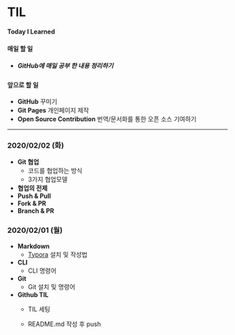 # TIL
 


**Today I Learned**

   
     
    
   
 
#### 매일 할 일

* ##### GitHub에 매일 공부 한 내용 정리하기
 
 
#### 앞으로 할 일 

* __GitHub__ 꾸미기
* __Git Pages__ 개인페이지 제작
* **Open Source Contribution** 번역/문서화를 통한 오픈 소스 기여하기



---
 
### 2020/02/02 (화)

* **Git 협업**
  * 코드를 협업하는 방식
  * 3가지 협업모델
* **협업의 전제**
* **Push & Pull**
* **Fork & PR**
* **Branch & PR**



### 2020/02/01 (월)

- __Markdown__
  - [Typora](https://typora.io/) 설치 및 작성법
- __CLI__
  - CLI 명령어
- __Git__
  - Git 설치 및 명령어 
- **Github TIL**
  - TIL 세팅

  - README.md 작성 후 push
